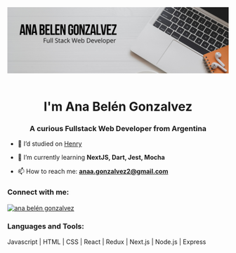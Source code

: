 <header><img src='/ABG.png' alt='mywelcomeimage'/></header>
<h1 align="center">I'm Ana Belén Gonzalvez</h1>
<h3 align="center">A curious Fullstack Web Developer from Argentina</h3>



- 🔭 I’d studied on [Henry](https://www.soyhenry.com/)

- 🌱 I’m currently learning **NextJS, Dart, Jest, Mocha**

- 📫 How to reach me: **anaa.gonzalvez2@gmail.com**

<h3 align="left">Connect with me:</h3>
<p align="left">
<a href="https://linkedin.com/in/ana belén gonzalvez" target="blank">
<img align="center" src="https://raw.githubusercontent.com/rahuldkjain/github-profile-readme-generator/master/src/images/icons/Social/linked-in-alt.svg" alt="ana belén gonzalvez" height="30" width="40" />
</a>
</p>

<h3 align="left">Languages and Tools:</h3>
<span align="center">
<span>Javascript  |</span>
<span>HTML  |</span>
<span>CSS  |</span>
<span>React  |</span>
<span>Redux  |</span>
<span>Next.js  |</span>
<span>Node.js  |</span>
<span>Express</span>
</span>
